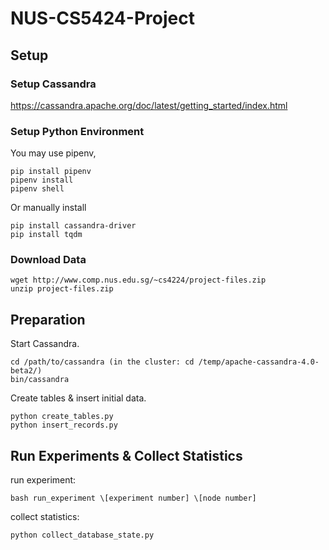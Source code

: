 # NUS-CS5424-Project

## Setup

### Setup Cassandra
https://cassandra.apache.org/doc/latest/getting_started/index.html

### Setup Python Environment
You may use pipenv,
```
pip install pipenv
pipenv install
pipenv shell
```
Or manually install
```
pip install cassandra-driver
pip install tqdm
```

### Download Data
```
wget http://www.comp.nus.edu.sg/~cs4224/project-files.zip
unzip project-files.zip
```

## Preparation
Start Cassandra.
```
cd /path/to/cassandra (in the cluster: cd /temp/apache-cassandra-4.0-beta2/)
bin/cassandra
```
Create tables & insert initial data.
```
python create_tables.py
python insert_records.py
```

## Run Experiments & Collect Statistics
run experiment: 
```
bash run_experiment \[experiment number] \[node number]
```
collect statistics: 
```
python collect_database_state.py
```
